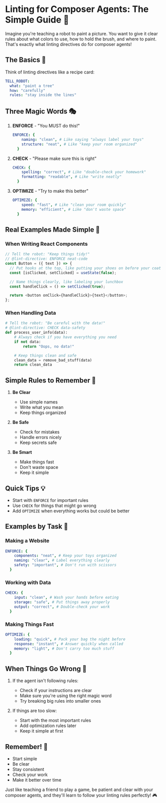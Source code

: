 # Linting for Composer Agents: The Simple Guide 🎨

Imagine you're teaching a robot to paint a picture. You want to give it clear rules about what colors to use, how to hold the brush, and where to paint. That's exactly what linting directives do for composer agents!

## The Basics 🌟

Think of linting directives like a recipe card:

```yaml
TELL_ROBOT:
  what: "paint a tree"
  how: "carefully"
  rules: "stay inside the lines"
```

## Three Magic Words 🎭

1. **ENFORCE** - "You MUST do this!"

   ```yaml
   ENFORCE: {
       naming: "clean", # Like saying "always label your toys"
       structure: "neat", # Like "keep your room organized"
     }
   ```

2. **CHECK** - "Please make sure this is right"

   ```yaml
   CHECK: {
       spelling: "correct", # Like "double-check your homework"
       formatting: "readable", # Like "write neatly"
     }
   ```

3. **OPTIMIZE** - "Try to make this better"
   ```yaml
   OPTIMIZE: {
       speed: "fast", # Like "clean your room quickly"
       memory: "efficient", # Like "don't waste space"
     }
   ```

## Real Examples Made Simple 🎈

### When Writing React Components

```typescript
// Tell the robot: "Keep things tidy!"
// @lint-directive: ENFORCE neat-code
const Button = ({ text }) => {
  // Put hooks at the top, like putting your shoes on before your coat
  const [isClicked, setClicked] = useState(false);

  // Name things clearly, like labeling your lunchbox
  const handleClick = () => setClicked(true);

  return <button onClick={handleClick}>{text}</button>;
};
```

### When Handling Data

```python
# Tell the robot: "Be careful with the data!"
# @lint-directive: CHECK data-safety
def process_user_info(data):
    # Always check if you have everything you need
    if not data:
        return "Oops, no data!"

    # Keep things clean and safe
    clean_data = remove_bad_stuff(data)
    return clean_data
```

## Simple Rules to Remember 🌈

1. **Be Clear**

   - Use simple names
   - Write what you mean
   - Keep things organized

2. **Be Safe**

   - Check for mistakes
   - Handle errors nicely
   - Keep secrets safe

3. **Be Smart**
   - Make things fast
   - Don't waste space
   - Keep it simple

## Quick Tips 💡

- Start with `ENFORCE` for important rules
- Use `CHECK` for things that might go wrong
- Add `OPTIMIZE` when everything works but could be better

## Examples by Task 🎯

### Making a Website

```yaml
ENFORCE: {
    components: "neat", # Keep your toys organized
    naming: "clear", # Label everything clearly
    safety: "important", # Don't run with scissors
  }
```

### Working with Data

```yaml
CHECK: {
    input: "clean", # Wash your hands before eating
    storage: "safe", # Put things away properly
    output: "correct", # Double-check your work
  }
```

### Making Things Fast

```yaml
OPTIMIZE: {
    loading: "quick", # Pack your bag the night before
    response: "instant", # Answer quickly when called
    memory: "light", # Don't carry too much stuff
  }
```

## When Things Go Wrong 🚨

1. If the agent isn't following rules:

   - Check if your instructions are clear
   - Make sure you're using the right magic word
   - Try breaking big rules into smaller ones

2. If things are too slow:
   - Start with the most important rules
   - Add optimization rules later
   - Keep it simple at first

## Remember! 🌟

- Start simple
- Be clear
- Stay consistent
- Check your work
- Make it better over time

Just like teaching a friend to play a game, be patient and clear with your composer agents, and they'll learn to follow your linting rules perfectly! 🎮